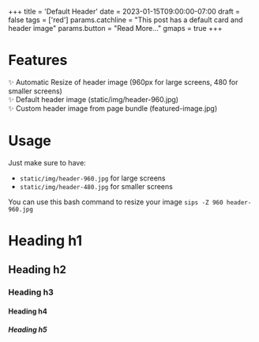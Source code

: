 +++
title = 'Default Header'
date = 2023-01-15T09:00:00-07:00
draft = false
tags = ['red']
params.catchline = "This post has a default card and header image"
params.button = "Read More..."
gmaps = true
+++

# Features

✨ Automatic Resize of header image (960px for large screens, 480 for smaller screens)  
✨ Default header image (static/img/header-960.jpg)  
✨ Custom header image from page bundle (featured-image.jpg)  

# Usage 

Just make sure to have:

- `static/img/header-960.jpg` for large screens
- `static/img/header-480.jpg` for smaller screens

You can use this bash command to resize your image `sips -Z 960 header-960.jpg`

# Heading h1

## Heading h2

### Heading h3

#### Heading h4

##### Heading h5

